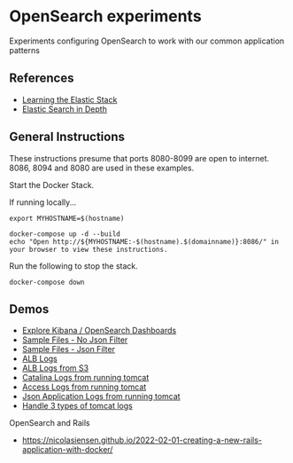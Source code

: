 # OpenSearch experiments

Experiments configuring OpenSearch to work with our common application patterns

## References
- [Learning the Elastic Stack](https://www.linkedin.com/learning/learning-the-elastic-stack-2?u=76816210)
- [Elastic Search in Depth](https://www.linkedin.com/learning/elasticsearch-in-depth?u=76816210)

## General Instructions

These instructions presume that ports 8080-8099 are open to internet.  8086, 8094 and 8080 are used in these examples.

Start the Docker Stack.

If running locally...
```
export MYHOSTNAME=$(hostname)
```

```
docker-compose up -d --build
echo "Open http://${MYHOSTNAME:-$(hostname).$(domainname)}:8086/" in your browser to view these instructions.

```

Run the following to stop the stack.

```
docker-compose down
```

## Demos
- [Explore Kibana / OpenSearch Dashboards](docs/kibana.md)
- [Sample Files - No Json Filter](docs/sample1.md)
- [Sample Files - Json Filter](docs/sample1_with_json.md)
- [ALB Logs](docs/alb.md)
- [ALB Logs from S3](docs/alb_s3.md)
- [Catalina Logs from running tomcat](docs/tomcat-catalina.md)
- [Access Logs from running tomcat](docs/tomcat-access.md)
- [Json Application Logs from running tomcat](docs/tomcat-app-logs.md)
- [Handle 3 types of tomcat logs](docs/tomcat-all-logs.md)

OpenSearch and Rails
- https://nicolasiensen.github.io/2022-02-01-creating-a-new-rails-application-with-docker/